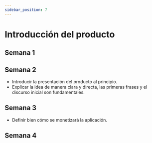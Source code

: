 ```yaml
---
sidebar_position: 7
---
```


# Introducción del producto

## Semana 1

## Semana 2
- Introducir la presentación del producto al principio.
- Explicar la idea de manera clara y directa, las primeras frases y el discurso inicial son fundamentales.

## Semana 3
- Definir bien cómo se monetizará la aplicación.

## Semana 4